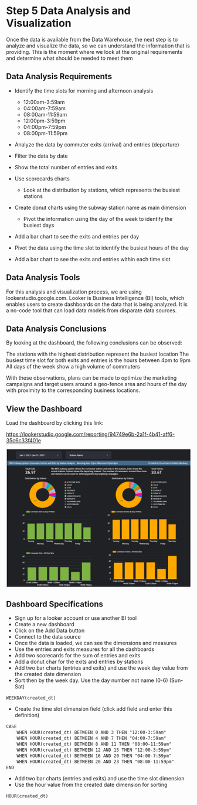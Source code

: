 # Step 5 Data Analysis and Visualization

Once the data is available from the Data Warehouse, the next step is to analyze and visualize the data, so we can understand the information that is providing. This is the moment where we look at the original requirements and determine what should be needed to meet them

## Data Analysis Requirements

- Identify the time slots for morning and afternoon analysis
  - 12:00am-3:59am 
  - 04:00am-7:59am 
  - 08:00am-11:59am 
  - 12:00pm-3:59pm 
  - 04:00pm-7:59pm 
  - 08:00pm-11:59pm
	
- Analyze the data by commuter exits (arrival) and entries (departure)
- Filter the data by date 
- Show the total number of entries and exits
- Use scorecards charts
  - Look at the distribution by stations, which represents the busiest stations
- Create donut charts using the subway station name as main dimension 
  - Pivot the information using the day of the week to identify the busiest days
- Add a bar chart to see the exits and entries per day
 - Pivot the data using the time slot to identify the busiest hours of the day
- Add a bar chart to see the exits and entries within each time slot

## Data Analysis Tools

For this analysis and visualization process, we are using lookerstudio.google.com.  Looker is Business Intelligence (BI) tools, which enables users to create dashboards on the data that is being analyzed. It is a no-code tool that can load data models from disparate data sources. 

## Data Analysis Conclusions

By looking at the dashboard, the following conclusions can be observed:

The stations with the highest distribution represent the busiest location 
The busiest time slot for both exits and entries is the hours between 4pm to 9pm
All days of the week show a high volume of commuters

With these observations, plans can be made to optimize the marketing campaigns and target users around a geo-fence area and hours of the day with proximity to the corresponding business locations.  

## View the Dashboard

Load the dashboard by clicking this link:

https://lookerstudio.google.com/reporting/94749e6b-2a1f-4b41-aff6-35c6c33f401e


<img width="980px" src="../images/mta-dashboard.png" alt="ozkary MTA dashboard"/>


## Dashboard Specifications

- Sign up for a looker account or use another BI tool
- Create a new dashboard
- Click on the Add Data button
- Connect to the data source
- Once the data is loaded, we can see the dimensions and measures
- Use the entries and exits measures for all the dashboards
- Add two scorecards for the sum of entries and exits 
- Add a donut char for the exits and entries by stations
- Add two bar charts (entries and exits) and use the week day value from the created date dimension
- Sort then by the week day. Use the day number not name (0-6) (Sun-Sat)

```
WEEKDAY(created_dt)
```

- Create the time slot dimension field (click add field and enter this definition)
```
CASE 
    WHEN HOUR(created_dt) BETWEEN 0 AND 3 THEN "12:00-3:59am" 
    WHEN HOUR(created_dt) BETWEEN 4 AND 7 THEN "04:00-7:59am" 
    WHEN HOUR(created_dt) BETWEEN 8 AND 11 THEN "08:00-11:59am" 
    WHEN HOUR(created_dt) BETWEEN 12 AND 15 THEN "12:00-3:59pm" 
    WHEN HOUR(created_dt) BETWEEN 16 AND 20 THEN "04:00-7:59pm" 
    WHEN HOUR(created_dt) BETWEEN 20 AND 23 THEN "08:00-11:59pm" 
END
```
- Add two bar charts (entries and exits) and use the time slot dimension
- Use the hour value from the created date dimension for sorting
```
HOUR(created_dt)
```
